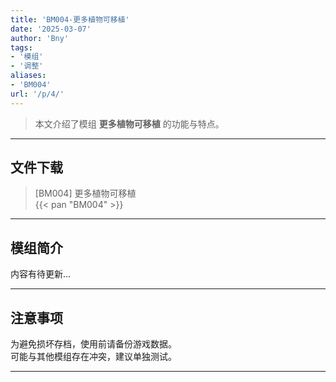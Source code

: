 ```yaml
---
title: 'BM004-更多植物可移植'
date: '2025-03-07'
author: 'Bny'
tags:
- '模组'
- '调整'
aliases:
- 'BM004'
url: '/p/4/'
---
```


> 本文介绍了模组 **更多植物可移植** 的功能与特点。

---

## 文件下载

> [BM004] 更多植物可移植  
{{< pan "BM004" >}}  

---

## 模组简介

>  
内容有待更新...  

---

## 注意事项

>  
为避免损坏存档，使用前请备份游戏数据。  
可能与其他模组存在冲突，建议单独测试。  

---


